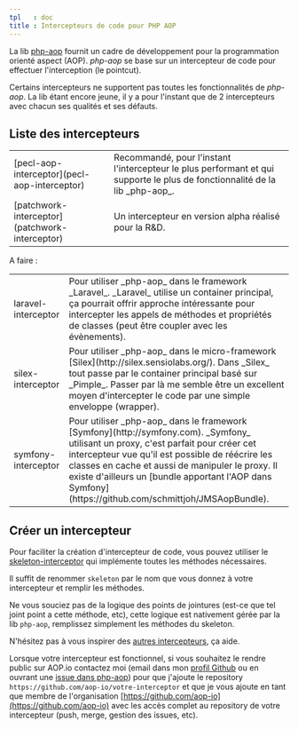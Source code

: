 ```yaml
---
tpl   : doc
title : Intercepteurs de code pour PHP AOP
---
```


La lib [php-aop](/fr/php/doc) fournit un cadre de développement pour la programmation orienté aspect (AOP).
_php-aop_ se base sur un intercepteur de code pour effectuer l'interception (le pointcut).

Certains intercepteurs ne supportent pas toutes les fonctionnalités de _php-aop_.
La lib étant encore jeune, il y a pour l'instant que de 2 intercepteurs avec chacun ses qualités et ses défauts.


## Liste des intercepteurs

<table class="table table-bordered table-hover table-condensed table-striped">
  <tr>
    <td>[pecl-aop-interceptor](pecl-aop-interceptor)</td>
    <td>Recommandé, pour l'instant l'intercepteur le plus performant et qui supporte le plus de fonctionnalité de la lib _php-aop_.
    </td>
  </tr>
  <tr>
    <td>[patchwork-interceptor](patchwork-interceptor)</td>
    <td>Un intercepteur en version alpha réalisé pour la R&D.</td>
  </tr>
</table>


A faire :

<table class="table table-bordered table-hover table-condensed table-striped">
  <tr>
    <td>laravel-interceptor</td>
    <td>Pour utiliser _php-aop_ dans le framework _Laravel_.
    _Laravel_ utilise un container principal, ça pourrait offrir approche intéressante pour intercepter les appels de méthodes et propriétés de classes (peut être coupler avec les évènements).
    </td>
  </tr>
  <tr>
    <td>silex-interceptor</td>
    <td>Pour utiliser _php-aop_ dans le micro-framework [Silex](http://silex.sensiolabs.org/).
    Dans _Silex_ tout passe par le container principal basé sur _Pimple_.
    Passer par là me semble être un excellent moyen d'intercepter le code par une simple enveloppe (wrapper).
    </td>
  </tr>
  <tr>
    <td>symfony-interceptor</td>
    <td>Pour utiliser _php-aop_ dans le framework [Symfony](http://symfony.com).
    _Symfony_ utilisant un proxy, c'est parfait pour créer cet intercepteur vue qu'il est possible de réécrire les classes en cache et aussi de manipuler le proxy. Il existe d'ailleurs un [bundle apportant l'AOP dans Symfony](https://github.com/schmittjoh/JMSAopBundle).
    </td>
  </tr>
</table>


## Créer un intercepteur

Pour faciliter la création d'intercepteur de code, vous pouvez utiliser le  [skeleton-interceptor](https://github.com/aop-io/skeleton-interceptor) qui implémente toutes les méthodes nécessaires.

Il suffit de renommer `skeleton` par le nom que vous donnez à votre intercepteur et remplir les méthodes.

Ne vous souciez pas de la logique des points de jointures (est-ce que tel joint point a cette méthode, etc), cette logique est nativement gérée par la lib `php-aop`, remplissez simplement les méthodes du skeleton.

N'hésitez pas à vous inspirer des [autres intercepteurs](https://github.com/aop-io), ça aide.

Lorsque votre intercepteur est fonctionnel, si vous souhaitez le rendre public sur AOP.io contactez moi (email dans mon [profil Github](https://github.com/Nicolab) ou en ouvrant une [issue dans php-aop](https://github.com/aop-io/php-aop/issues/new)) pour que j'ajoute le repository `https://github.com/aop-io/votre-interceptor` et que je vous ajoute en tant que membre de  l'organisation [https://github.com/aop-io](https://github.com/aop-io) avec les accès complet au repository de votre intercepteur (push, merge, gestion des issues, etc).

